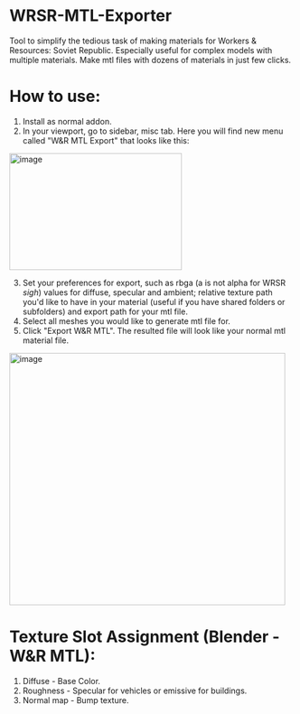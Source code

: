 # WRSR-MTL-Exporter
Tool to simplify the tedious task of making materials for Workers & Resources: Soviet Republic. Especially useful for complex models with multiple materials. Make mtl files with dozens of materials in just few clicks.

# How to use:
1. Install as normal addon.
2. In your viewport, go to sidebar, misc tab. Here you will find new menu called "W&R MTL Export" that looks like this:
<img width="305" height="207" alt="image" src="https://github.com/user-attachments/assets/bdb97c03-9feb-4d99-8431-7bf41a89c023" />

3. Set your preferences for export, such as rbga (a is not alpha for WRSR *sigh*) values for diffuse, specular and ambient; relative texture path you'd like to have in your material (useful if you have shared folders or subfolders) and export path for your mtl file.
4. Select all meshes you would like to generate mtl file for.
5. Click "Export W&R MTL". The resulted file will look like your normal mtl material file.
<img width="488" height="447" alt="image" src="https://github.com/user-attachments/assets/3e2c6a51-72da-4d9b-8037-c7b2ae55a71f" />


# Texture Slot Assignment (Blender - W&R MTL):
1. Diffuse - Base Color.
2. Roughness - Specular for vehicles or emissive for buildings.
3. Normal map - Bump texture.
